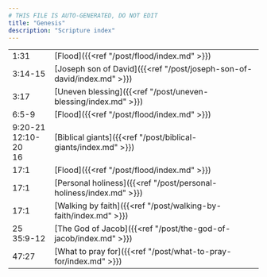 ```yaml
---
# THIS FILE IS AUTO-GENERATED, DO NOT EDIT
title: "Genesis"
description: "Scripture index"
---
```


|  |  |
| --- | --- |
| 1:31 | [Flood]({{<ref "/post/flood/index.md" >}}) |
| 3:14-15 | [Joseph son of David]({{<ref "/post/joseph-son-of-david/index.md" >}}) |
| 3:17 | [Uneven blessing]({{<ref "/post/uneven-blessing/index.md" >}}) |
| 6:5-9 | [Flood]({{<ref "/post/flood/index.md" >}}) |
| 9:20-21 <br/> 12:10-20 <br/> 16 | [Biblical giants]({{<ref "/post/biblical-giants/index.md" >}}) |
| 17:1 | [Flood]({{<ref "/post/flood/index.md" >}}) |
| 17:1 | [Personal holiness]({{<ref "/post/personal-holiness/index.md" >}}) |
| 17:1 | [Walking by faith]({{<ref "/post/walking-by-faith/index.md" >}}) |
| 25 <br/> 35:9-12 | [The God of Jacob]({{<ref "/post/the-god-of-jacob/index.md" >}}) |
| 47:27 | [What to pray for]({{<ref "/post/what-to-pray-for/index.md" >}}) |
